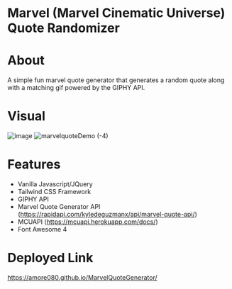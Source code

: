 # Marvel (Marvel Cinematic Universe) Quote Randomizer

# About
A simple fun marvel quote generator that generates a random quote along with a matching gif powered by the GIPHY API. 
# Visual
![image](https://user-images.githubusercontent.com/105891447/185516309-a7d91290-367a-4016-a491-2a03979484c6.png)
![marvelquoteDemo (-4)](https://user-images.githubusercontent.com/105891447/185814609-ab53c3ec-ad1d-4bb3-aac8-1271c96fe244.gif)


# Features
- Vanilla Javascript/JQuery
- Tailwind CSS Framework
- GIPHY API
- Marvel Quote Generator API (https://rapidapi.com/kyledeguzmanx/api/marvel-quote-api/)
- MCUAPI (https://mcuapi.herokuapp.com/docs/)
- Font Awesome 4

# Deployed Link
https://amore080.github.io/MarvelQuoteGenerator/
